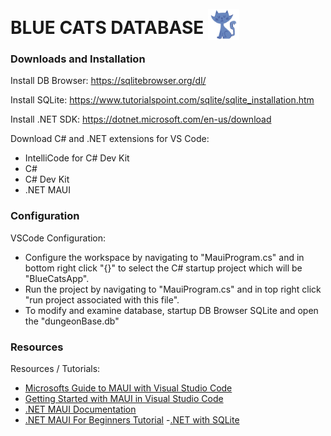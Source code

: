 # BLUE CATS DATABASE <img src="BlueCatsApp/Resources/Images/blue_cat.png" alt="drawing" width="50" style="position: relative; top: 10px;"/>

### Downloads and Installation

Install DB Browser: <https://sqlitebrowser.org/dl/>

Install SQLite: <https://www.tutorialspoint.com/sqlite/sqlite_installation.htm>

Install .NET SDK: <https://dotnet.microsoft.com/en-us/download>

Download C# and .NET extensions for VS Code:
- IntelliCode for C# Dev Kit
- C#
- C# Dev Kit
- .NET MAUI

### Configuration

VSCode Configuration: 
- Configure the workspace by navigating to "MauiProgram.cs" and in bottom right click "{}" to select the C# startup project which will be "BlueCatsApp".
- Run the project by navigating to "MauiProgram.cs" and in top right click "run project associated with this file".
- To modify and examine database, startup DB Browser SQLite and open the "dungeonBase.db"

### Resources

Resources / Tutorials: 
- [Microsofts Guide to MAUI with Visual Studio Code](https://learn.microsoft.com/en-us/dotnet/maui/get-started/installation?view=net-maui-9.0&viewFallbackFrom=net-maui-8.0&tabs=visual-studio-code#android)
- [Getting Started with MAUI in Visual Studio Code](https://www.youtube.com/watch?v=_SEStDLKHMc)
- [.NET MAUI Documentation](https://learn.microsoft.com/en-us/dotnet/maui/?view=net-maui-9.0&WT.mc_id=dotnet-29192-cxa)
- [.NET MAUI For Beginners Tutorial](https://www.youtube.com/playlist?list=PLdo4fOcmZ0oUBAdL2NwBpDs32zwGqb9DY)
-[.NET with SQLite](https://learn.microsoft.com/en-us/dotnet/standard/data/sqlite/?tabs=net-cli)